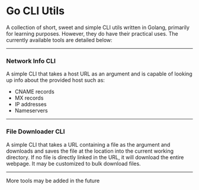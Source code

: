 # Go CLI Utils

A collection of short, sweet and simple CLI utils written in Golang, primarily for learning purposes. However, they do have their practical uses. The currently available tools are detailed below:

- - - - 

### Network Info CLI

A simple CLI that takes a host URL as an argument and is capable of looking up info about the provided host such as: <br>

* CNAME records
* MX records
* IP addresses
* Nameservers

- - - -

### File Downloader CLI

A simple CLI that takes a URL containing a file as the argument and downloads and saves the file at the location into the current working directory. If no file is directly linked in the URL, it will download the entire webpage. It may be customized to bulk download files.

- - - -

More tools may be added in the future
